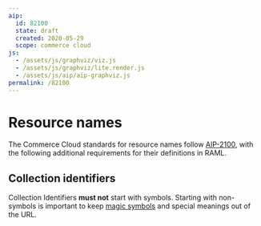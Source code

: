 ```yaml
---
aip:
  id: 82100
  state: draft
  created: 2020-05-29
  scope: commerce cloud
js:
  - /assets/js/graphviz/viz.js
  - /assets/js/graphviz/lite.render.js
  - /assets/js/aip/aip-graphviz.js
permalink: /82100
---
```


# Resource names

The Commerce Cloud standards for resource names follow [AIP-2100][], with the following additional requirements for their definitions in RAML.

## Collection identifiers

Collection Identifiers **must not** start with symbols. Starting with non-symbols is important to keep [magic symbols][] and special meanings out of the URL.

[AIP-2100]: ../2100.md
[magic symbols]: https://en.wikipedia.org/wiki/Magic_number_(programming)
